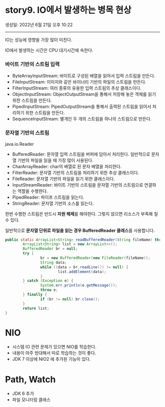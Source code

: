 # story9. IO에서 발생하는 병목 현상
생성일: 2022년 6월 21일 오후 10:22

---

IO는 성능에 영향을 가장 많이 미친다.

IO에서 발생하는 시간은 CPU 대기시간에 속한다.

### 바이트 기반의 스트림 입력

- ByteArrayInputStream: 바이트로 구성된 배열을 읽어서 입력 스트림을 만든다.
- FileInputStream: 이미지와 같은 바이너리 기반의 파일의 스트림을 만든다.
- FilterInputStream: 여러 종류의 유용한 입력 스트림의 추상 클래스이다.
- ObjectInputStream: ObjectOutputStream을 통해서 저장해 놓은 객체를 읽기 위한 스트림을 만든다.
- PipedInputStream: PipedOutputStream을 통해서 출력된 스트림을 읽어서 처리하기 위한 스트림을 만든다.
- SequenceInputStream: 별개인 두 개의 스트림을 하나의 스트림으로 만든다.

### 문자열 기반의 스트림

java.io.Reader

- BufferedReader: 문자열 입력 스트림을 버퍼에 담아서 처리한다. 일반적으로 문자열 기반의 파일을 읽을 때 가장 많이 사용된다.
- CharArrayReader: char의 배열로 된 문자 배열을 처리한다.
- FilterReader: 문자열 기반의 스트림을 처리하기 위한 추상 클래스이다.
- FileReader: 문자열 기반의 파일을 읽기 위한 클래스이다.
- InputStreamReader: 바이트 기반의 스트림을 문자열 기반의 스트림으로 연결하는 역할을 수행한다.
- PipedReader: 파이프 스트림을 읽는다.
- StringReader: 문자열 기반의 소스를 읽는다.

한번 수행한 스트림은 반드시 **자원 해제**를 해야한다. 그렇지 않으면 리소스가 부족해 질 수 있다.

일반적으로 **문자열 단위로 파일을 읽는 경우 BufferedReader 클래스**를 사용합니다.

```java
public static ArrayList<String> readBufferedReader(String fileName) throws Exception {
		ArrayList<String> list = new ArrayList<>();
		BufferedReader br = null;
		try {
				br = new BufferedReader(new FileReader(fileName));
				String data;
				while ((data = br.readLine()) != null) {
						list.addElement(data);
				}
		} catch (Exception e) {
				System.err.println(e.getMessage());
				throw e;
		} finally {
				if (br != null) br.close();
		}
		return list;
}
```

# NIO

- 시스템 IO 관련 문제가 있으면 NIO를 학습한다.
- 내용이 아주 방대해서 따로 학습하는 것이 좋다.
- JDK 7 이상에 NIO2 에 추가된 기능이 있다.

# Path, Watch

- JDK 6 추가
- 파일 모니터링 클래스
